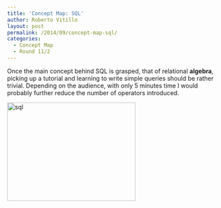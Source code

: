 ```yaml
---
title: 'Concept Map: SQL'
author: Roberto Vitillo
layout: post
permalink: /2014/09/concept-map-sql/
categories:
  - Concept Map
  - Round 11/2
---
```

Once the main concept behind SQL is grasped, that of relational **algebra**, picking up a tutorial and learning to write simple queries should be rather trivial. Depending on the audience, with only 5 minutes time I would probably further reduce the number of operators introduced.

<p style="text-align: left;">
  <img class="alignnone size-medium wp-image-8640" alt="sql" src="http://teaching.software-carpentry.org/wp-content/uploads/2014/09/sql-300x230.jpg" width="300" height="230" />
</p>